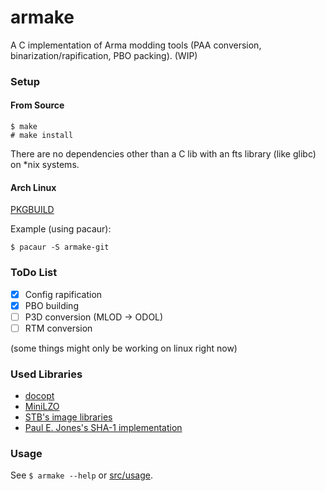 armake
======

A C implementation of Arma modding tools (PAA conversion, binarization/rapification, PBO packing). (WIP)


### Setup

#### From Source

```
$ make
# make install
```

There are no dependencies other than a C lib with an fts library (like glibc) on \*nix systems.

#### Arch Linux

[PKGBUILD](https://aur.archlinux.org/packages/armake-git/)

Example (using pacaur):

```
$ pacaur -S armake-git
```


### ToDo List

- [x] Config rapification
- [x] PBO building
- [ ] P3D conversion (MLOD -> ODOL)
- [ ] RTM conversion

(some things might only be working on linux right now)


### Used Libraries

- [docopt](https://github.com/docopt/docopt.c)
- [MiniLZO](http://www.oberhumer.com/opensource/lzo/)
- [STB's image libraries](https://github.com/nothings/stb)
- [Paul E. Jones's SHA-1 implementation](https://www.packetizer.com/security/sha1/)


### Usage

See `$ armake --help` or [src/usage](https://github.com/KoffeinFlummi/armake/blob/master/src/usage).

